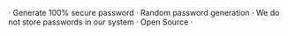 
· Generate 100% secure password
· Random password generation
· We do not store passwords in our system
· Open Source ·

